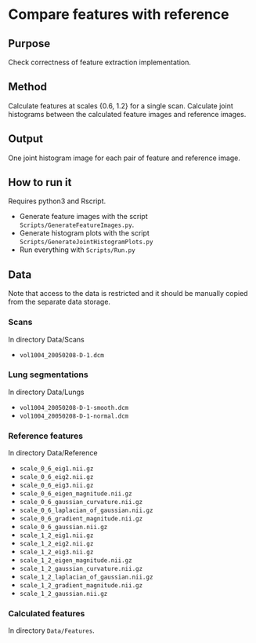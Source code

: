 # Compare features with reference #
## Purpose ##
Check correctness of feature extraction implementation.

## Method ##
Calculate features at scales {0.6, 1.2} for a single scan. Calculate joint histograms between the calculated feature images and reference images.

## Output ##
One joint histogram image for each pair of feature and reference image.

## How to run it ##
Requires python3 and Rscript.
* Generate feature images with the script `Scripts/GenerateFeatureImages.py`.
* Generate histogram plots with the script `Scripts/GenerateJointHistogramPlots.py`
* Run everything with `Scripts/Run.py`


## Data ##
Note that access to the data is restricted and it should be manually copied from the separate data storage.

### Scans ###
In directory Data/Scans
* `vol1004_20050208-D-1.dcm`

### Lung segmentations ###
In directory Data/Lungs
* `vol1004_20050208-D-1-smooth.dcm`
* `vol1004_20050208-D-1-normal.dcm`

### Reference features ###
In directory Data/Reference
* `scale_0_6_eig1.nii.gz`
* `scale_0_6_eig2.nii.gz`
* `scale_0_6_eig3.nii.gz`
* `scale_0_6_eigen_magnitude.nii.gz`
* `scale_0_6_gaussian_curvature.nii.gz`
* `scale_0_6_laplacian_of_gaussian.nii.gz`
* `scale_0_6_gradient_magnitude.nii.gz`
* `scale_0_6_gaussian.nii.gz`
* `scale_1_2_eig1.nii.gz`
* `scale_1_2_eig2.nii.gz`
* `scale_1_2_eig3.nii.gz`
* `scale_1_2_eigen_magnitude.nii.gz`
* `scale_1_2_gaussian_curvature.nii.gz`
* `scale_1_2_laplacian_of_gaussian.nii.gz`
* `scale_1_2_gradient_magnitude.nii.gz`
* `scale_1_2_gaussian.nii.gz`

### Calculated features ###
In directory `Data/Features`.
